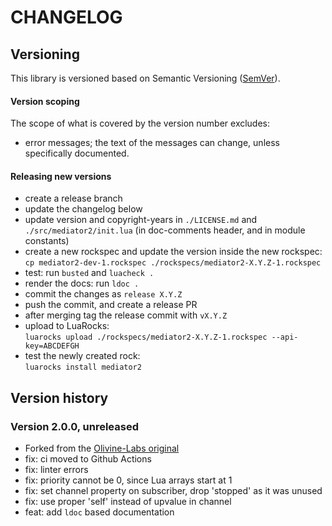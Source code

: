 # CHANGELOG

## Versioning

This library is versioned based on Semantic Versioning ([SemVer](https://semver.org/)).

#### Version scoping

The scope of what is covered by the version number excludes:

- error messages; the text of the messages can change, unless specifically documented.

#### Releasing new versions

- create a release branch
- update the changelog below
- update version and copyright-years in `./LICENSE.md` and `./src/mediator2/init.lua` (in doc-comments
  header, and in module constants)
- create a new rockspec and update the version inside the new rockspec:<br/>
  `cp mediator2-dev-1.rockspec ./rockspecs/mediator2-X.Y.Z-1.rockspec`
- test: run `busted` and `luacheck .`
- render the docs: run `ldoc .`
- commit the changes as `release X.Y.Z`
- push the commit, and create a release PR
- after merging tag the release commit with `vX.Y.Z`
- upload to LuaRocks:<br/>
  `luarocks upload ./rockspecs/mediator2-X.Y.Z-1.rockspec --api-key=ABCDEFGH`
- test the newly created rock:<br/>
  `luarocks install mediator2`

## Version history

### Version 2.0.0, unreleased

- Forked from the [Olivine-Labs original](https://github.com/Olivine-Labs/mediator_lua)
- fix: ci moved to Github Actions
- fix: linter errors
- fix: priority cannot be 0, since Lua arrays start at 1
- fix: set channel property on subscriber, drop 'stopped' as it was unused
- fix: use proper 'self' instead of upvalue in channel
- feat: add `ldoc` based documentation
